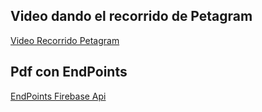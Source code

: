 ## Video dando el recorrido de Petagram

[Video Recorrido Petagram](https://youtu.be/KNWwavh6Pwc)

## Pdf con EndPoints
[EndPoints Firebase Api](https://github.com/EiderDiaz/Imagen_Corporativa/blob/master/descripcion%20endpoints%20para%20dar%20like%20en%20instagram%20y%20firebase%20notifications.pdf)
 




